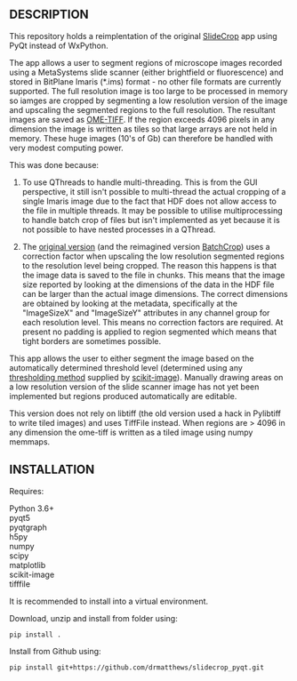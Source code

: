 DESCRIPTION
-----------

This repository holds a reimplentation of the original 
[SlideCrop](https://github.com/QBI-Microscopy/SlideCrop "SlideCrop") app using
PyQt instead of WxPython.

The app allows a user to segment regions of microscope images recorded
using a MetaSystems slide scanner (either brightfield or fluorescence) and stored
in BitPlane Imaris (*.ims) format - no other file formats are currently
supported. The full resolution image is too large to be processed in 
memory so iamges are cropped by segmenting a low resolution version of the image
and upscaling the segmented regions to the full resolution. The resultant
images are saved as [OME-TIFF](https://docs.openmicroscopy.org/ome-model/5.6.3/ome-tiff/). If the region exceeds 4096 pixels in any dimension
the image is written as tiles so that large arrays are not held in memory. These huge
images (10's of Gb) can therefore be handled with very modest computing power.

This was done because:

1. To use QThreads to handle multi-threading. This is from the GUI perspective,
it still isn't possible to multi-thread the actual cropping of a single Imaris image
due to the fact that HDF does not allow access to the file in multiple threads. It
may be possible to utilise multiprocessing to handle batch crop of files but isn't
implemented as yet because it is not possible to have nested processes in a QThread.

2. The [original version](https://github.com/QBI-Microscopy/SlideCrop) (and the reimagined version [BatchCrop](https://github.com/QBI-Microscopy/BatchCrop)) uses a correction
factor when upscaling the low resolution segmented regions to the resolution
level being cropped. The reason this happens is that the image data is saved
to the file in chunks. This means that the image size reported by looking at
the dimensions of the data in the HDF file can be larger than the actual
image dimensions. The correct dimensions are obtained by looking at the
metadata, specifically at the "ImageSizeX" and "ImageSizeY" attributes in any
channel group for each resolution level. This means no correction factors are
required. At present no padding is applied to region segmented which means that
tight borders are sometimes possible.

This app allows the user to either segment the image based on the automatically
determined threshold level (determined using any [thresholding method](https://scikit-image.org/docs/dev/auto_examples/applications/plot_thresholding.html#sphx-glr-auto-examples-applications-plot-thresholding-py)
supplied by [scikit-image](https://scikit-image.org/)).
Manually drawing areas on a low resolution version of the slide scanner
image has not yet been implemented but regions produced automatically are editable.

This version does not rely on libtiff (the old version used a hack in Pylibtiff to write tiled
images) and uses TiffFile instead. When regions are > 4096 in any dimension the ome-tiff is written
as a tiled image using numpy memmaps.

INSTALLATION
------------

Requires:

Python 3.6+  
pyqt5  
pyqtgraph  
h5py  
numpy  
scipy  
matplotlib  
scikit-image  
tifffile  

It is recommended to install into a virtual environment.

Download, unzip and install from folder using:
```
pip install .
```

Install from Github using:
```
pip install git+https://github.com/drmatthews/slidecrop_pyqt.git
```